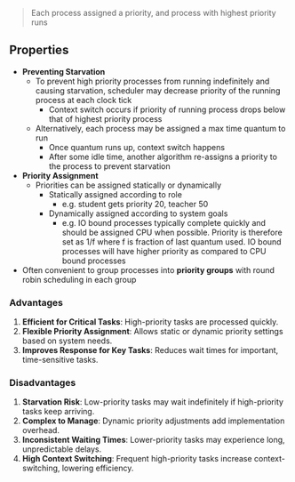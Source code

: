 > Each process assigned a priority, and process with highest priority runs

## Properties
- **Preventing Starvation**
	- To prevent high priority processes from running indefinitely and causing starvation, scheduler may decrease priority of the running process at each clock tick
		- Context switch occurs if priority of running process drops below that of highest priority process
	- Alternatively, each process may be assigned a max time quantum to run
		- Once quantum runs up, context switch happens
		- After some idle time, another algorithm re-assigns a priority to the process to prevent starvation
- **Priority Assignment**
	- Priorities can be assigned statically or dynamically
		- Statically assigned according to role 
			- e.g. student gets priority 20, teacher 50
		- Dynamically assigned according to system goals
			- e.g. IO bound processes typically complete quickly and should be assigned CPU when possible. Priority is therefore set as 1/f where f is fraction of last quantum used. IO bound processes will have higher priority as compared to CPU bound processes
- Often convenient to group processes into **priority groups** with round robin scheduling in each group

### Advantages
1. **Efficient for Critical Tasks**: High-priority tasks are processed quickly.
2. **Flexible Priority Assignment**: Allows static or dynamic priority settings based on system needs.
3. **Improves Response for Key Tasks**: Reduces wait times for important, time-sensitive tasks.

### Disadvantages
1. **Starvation Risk**: Low-priority tasks may wait indefinitely if high-priority tasks keep arriving.
2. **Complex to Manage**: Dynamic priority adjustments add implementation overhead.
3. **Inconsistent Waiting Times**: Lower-priority tasks may experience long, unpredictable delays.
4. **High Context Switching**: Frequent high-priority tasks increase context-switching, lowering efficiency.